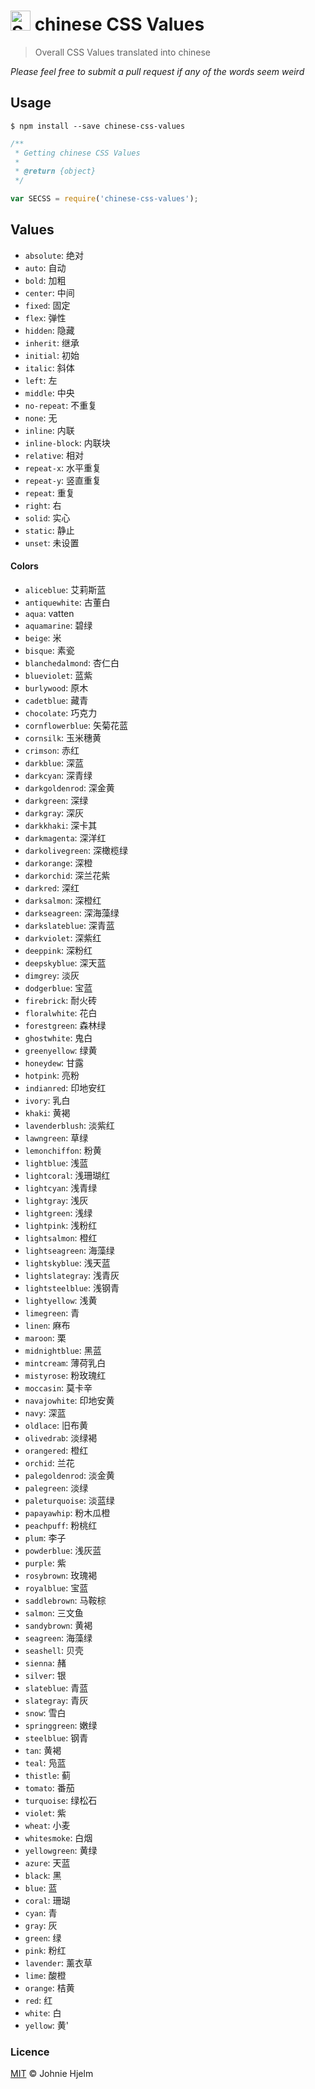 # <img src="https://upload.wikimedia.org/wikipedia/commons/4/4c/Flag_of_Sweden.svg" alt="Sweden" height="32px" width="auto"> chinese CSS Values

> Overall CSS Values translated into chinese

_Please feel free to submit a pull request if any of the words seem weird_

## Usage

```console
$ npm install --save chinese-css-values
```

```js
/**
 * Getting chinese CSS Values
 *
 * @return {object}
 */

var SECSS = require('chinese-css-values');
```

## Values

* `absolute`: 绝对
* `auto`: 自动
* `bold`: 加粗
* `center`: 中间
* `fixed`: 固定
* `flex`: 弹性
* `hidden`: 隐藏
* `inherit`: 继承
* `initial`: 初始
* `italic`: 斜体
* `left`: 左
* `middle`: 中央
* `no-repeat`: 不重复
* `none`: 无
* `inline`: 内联
* `inline-block`: 内联块
* `relative`: 相对
* `repeat-x`: 水平重复
* `repeat-y`: 竖直重复
* `repeat`: 重复
* `right`: 右
* `solid`: 实心
* `static`: 静止
* `unset`: 未设置

#### Colors

* `aliceblue`: 艾莉斯蓝
* `antiquewhite`: 古董白
* `aqua`: vatten
* `aquamarine`: 碧绿
* `beige`: 米
* `bisque`: 素瓷
* `blanchedalmond`: 杏仁白
* `blueviolet`: 蓝紫
* `burlywood`: 原木
* `cadetblue`: 藏青
* `chocolate`: 巧克力
* `cornflowerblue`: 矢菊花蓝
* `cornsilk`: 玉米穗黄
* `crimson`: 赤红
* `darkblue`: 深蓝
* `darkcyan`: 深青绿
* `darkgoldenrod`: 深金黄
* `darkgreen`: 深绿
* `darkgray`: 深灰
* `darkkhaki`: 深卡其
* `darkmagenta`: 深洋红
* `darkolivegreen`: 深橄榄绿
* `darkorange`: 深橙
* `darkorchid`: 深兰花紫
* `darkred`: 深红
* `darksalmon`: 深橙红
* `darkseagreen`: 深海藻绿
* `darkslateblue`: 深青蓝
* `darkviolet`: 深紫红
* `deeppink`: 深粉红
* `deepskyblue`: 深天蓝
* `dimgrey`: 淡灰
* `dodgerblue`: 宝蓝
* `firebrick`: 耐火砖
* `floralwhite`: 花白
* `forestgreen`: 森林绿
* `ghostwhite`: 鬼白
* `greenyellow`: 绿黄
* `honeydew`: 甘露
* `hotpink`: 亮粉
* `indianred`: 印地安红
* `ivory`: 乳白
* `khaki`: 黄褐
* `lavenderblush`: 淡紫红
* `lawngreen`: 草绿
* `lemonchiffon`: 粉黄
* `lightblue`: 浅蓝
* `lightcoral`: 浅珊瑚红
* `lightcyan`: 浅青绿
* `lightgray`: 浅灰
* `lightgreen`: 浅绿
* `lightpink`: 浅粉红
* `lightsalmon`: 橙红
* `lightseagreen`: 海藻绿
* `lightskyblue`: 浅天蓝
* `lightslategray`: 浅青灰
* `lightsteelblue`: 浅钢青
* `lightyellow`: 浅黄
* `limegreen`: 青
* `linen`: 麻布
* `maroon`: 栗
* `midnightblue`: 黑蓝
* `mintcream`: 薄荷乳白
* `mistyrose`: 粉玫瑰红
* `moccasin`: 莫卡辛
* `navajowhite`: 印地安黄
* `navy`: 深蓝
* `oldlace`: 旧布黄
* `olivedrab`: 淡绿褐
* `orangered`: 橙红
* `orchid`: 兰花
* `palegoldenrod`: 淡金黄
* `palegreen`: 淡绿
* `paleturquoise`: 淡蓝绿
* `papayawhip`: 粉木瓜橙
* `peachpuff`: 粉桃红
* `plum`: 李子
* `powderblue`: 浅灰蓝
* `purple`: 紫
* `rosybrown`: 玫瑰褐
* `royalblue`: 宝蓝
* `saddlebrown`: 马鞍棕
* `salmon`: 三文鱼
* `sandybrown`: 黄褐
* `seagreen`: 海藻绿
* `seashell`: 贝壳
* `sienna`: 赭
* `silver`: 银
* `slateblue`: 青蓝
* `slategray`: 青灰
* `snow`: 雪白
* `springgreen`: 嫩绿
* `steelblue`: 钢青
* `tan`: 黄褐
* `teal`: 凫蓝
* `thistle`: 蓟
* `tomato`: 番茄
* `turquoise`: 绿松石
* `violet`: 紫
* `wheat`: 小麦
* `whitesmoke`: 白烟
* `yellowgreen`: 黄绿
* `azure`: 天蓝
* `black`: 黑
* `blue`: 蓝
* `coral`: 珊瑚
* `cyan`: 青
* `gray`: 灰
* `green`: 绿
* `pink`: 粉红
* `lavender`: 薰衣草
* `lime`: 酸橙
* `orange`: 桔黄
* `red`: 红
* `white`: 白
* `yellow`: 黄'

### Licence

[MIT](licence) © Johnie Hjelm
